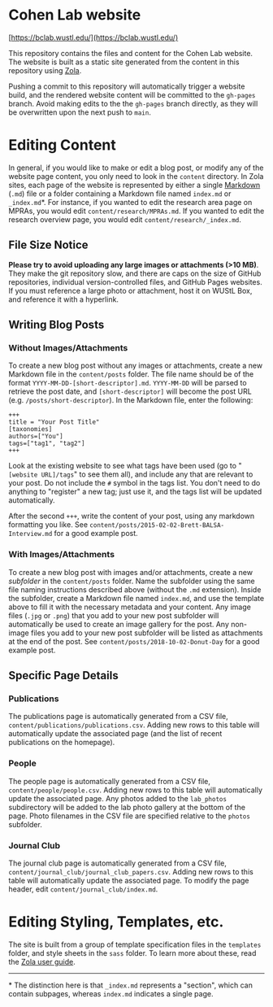 # Cohen Lab website

[https://bclab.wustl.edu/](https://bclab.wustl.edu/)

This repository contains the files and content for the Cohen Lab website. The website is built as a static site generated from the content in this repository using [Zola](https://getzola.org).

Pushing a commit to this repository will automatically trigger a website build, and the rendered website content will be committed to the `gh-pages` branch. Avoid making edits to the the `gh-pages` branch directly, as they will be overwritten upon the next push to `main`.

# Editing Content

In general, if you would like to make or edit a blog post, or modify any of the website page content, you only need to look in the `content` directory. In Zola sites, each page of the website is represented by either a single [Markdown](https://commonmark.org/) (`.md`) file or a folder containing a Markdown file named `index.md` or `_index.md`\*. For instance, if you wanted to edit the research area page on MPRAs, you would edit `content/research/MPRAs.md`. If you wanted to edit the research overview page, you would edit `content/research/_index.md`.

## File Size Notice

**Please try to avoid uploading any large images or attachments (>10 MB)**. They make the git repository slow, and there are caps on the size of GitHub repositories, individual version-controlled files, and GitHub Pages websites. If you must reference a large photo or attachment, host it on WUStL Box, and reference it with a hyperlink.

## Writing Blog Posts

### Without Images/Attachments

To create a new blog post without any images or attachments, create a new Markdown file in the `content/posts` folder. The file name should be of the format `YYYY-MM-DD-[short-descriptor].md`. `YYYY-MM-DD` will be parsed to retrieve the post date, and `[short-descriptor]` will become the post URL (e.g. `/posts/short-descriptor`). In the Markdown file, enter the following:

```
+++
title = "Your Post Title"
[taxonomies]
authors=["You"]
tags=["tag1", "tag2"]
+++
```

Look at the existing website to see what tags have been used (go to "`[website URL]/tags`" to see them all), and include any that are relevant to your post. Do not include the `#` symbol in the tags list. You don't need to do anything to "register" a new tag; just use it, and the tags list will be updated automatically.

After the second `+++`, write the content of your post, using any markdown formatting you like. See `content/posts/2015-02-02-Brett-BALSA-Interview.md` for a good example post.

### With Images/Attachments

To create a new blog post with images and/or attachments, create a new *subfolder* in the `content/posts` folder. Name the subfolder using the same file naming instructions described above (without the `.md` extension). Inside the subfolder, create a Markdown file named `index.md`, and use the template above to fill it with the necessary metadata and your content. Any image files (`.jpg` or `.png`) that you add to your new post subfolder will automatically be used to create an image gallery for the post. Any non-image files you add to your new post subfolder will be listed as attachments at the end of the post. See `content/posts/2018-10-02-Donut-Day` for a good example post.

## Specific Page Details

### Publications

The publications page is automatically generated from a CSV file, `content/publications/publications.csv`. Adding new rows to this table will automatically update the associated page (and the list of recent publications on the homepage).

### People

The people page is automatically generated from a CSV file, `content/people/people.csv`. Adding new rows to this table will automatically update the associated page. Any photos added to the `lab_photos` subdirectory will be added to the lab photo gallery at the bottom of the page. Photo filenames in the CSV file are specified relative to the `photos` subfolder.

### Journal Club

The journal club page is automatically generated from a CSV file, `content/journal_club/journal_club_papers.csv`. Adding new rows to this table will automatically update the associated page. To modify the page header, edit `content/journal_club/index.md`.

# Editing Styling, Templates, etc.

The site is built from a group of template specification files in the `templates` folder, and style sheets in the `sass` folder. To learn more about these, read the [Zola user guide](https://www.getzola.org/documentation/).

---

\* The distinction here is that `_index.md` represents a "section", which can contain subpages, whereas `index.md` indicates a single page.
